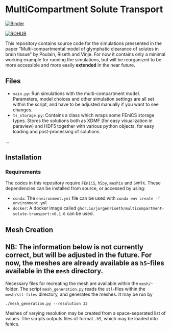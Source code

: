 # MultiCompartment Solute Transport
[![Binder](https://mybinder.org/badge_logo.svg)](https://mybinder.org/v2/gh/jorgenriseth/multicompartment-solute-transport/HEAD)

[![ROHUB](https://img.shields.io/badge/RoHub-FAIR_Executable_Research_Object-2ea44f?logo=Open+Access&logoColor=blue)](https://w3id.org/ro-id/e7f90fc2-ddcb-4369-9f31-b81123b40533)


    
This repository contains source code for the simulations pressented in the paper "Multi-compartmental model of glymphatic clearance of solutes in brain tissue" by Poulain, Riseth and Vinje. For now it contains only a minimal working example for running the simulations, but will be reorganized to be more accessible and more easily **extended** in the near future. 

## Files
* `main.py`: Run simulations with the multi-compartment model. Parameters, model choices and other simulation settings are all set within the script, and have to be adjusted manually if you want to see changes.
* `ts_storage.py`: Contains a class which wraps some FEniCS storage types. Stores the solutions both as XDMF (for easy visualization in paraview) and HDF5 together with various python objects, for easy loading and post-processing of solutions.

...



## Installation
### Requirements
The codes in this repository require `FEniCS`, `h5py`, `meshio` and `SVMTK`.
These dependencies can be installed from source, or accessed by using:
- `conda`: The `environment.yml` file can be used with `conda env create -f environment.yml`
- `docker`: A docker image called `ghcr.io/jorgenriseth/multicompartment-solute-transport:v0.1.0` can be used.

## Mesh Creation
NB: The information below is not currently correct, but will be adjusted in the future. For now, the meshes are already available as `h5`-files available in the `mesh` directory.
---

Necessary files for recreating the mesh are available within the `mesh/`-folder. The script `mesh_generation.py` reads the `stl`-files within the `mesh/stl-files` directory, and generates the meshes. It may be run by
```
./mesh_generation.py --resolution 32
```

Meshes of varying resolution may be created from a space-separated list of values. The scripts outputs files of format `.h5`, which may be loaded into fenics.

